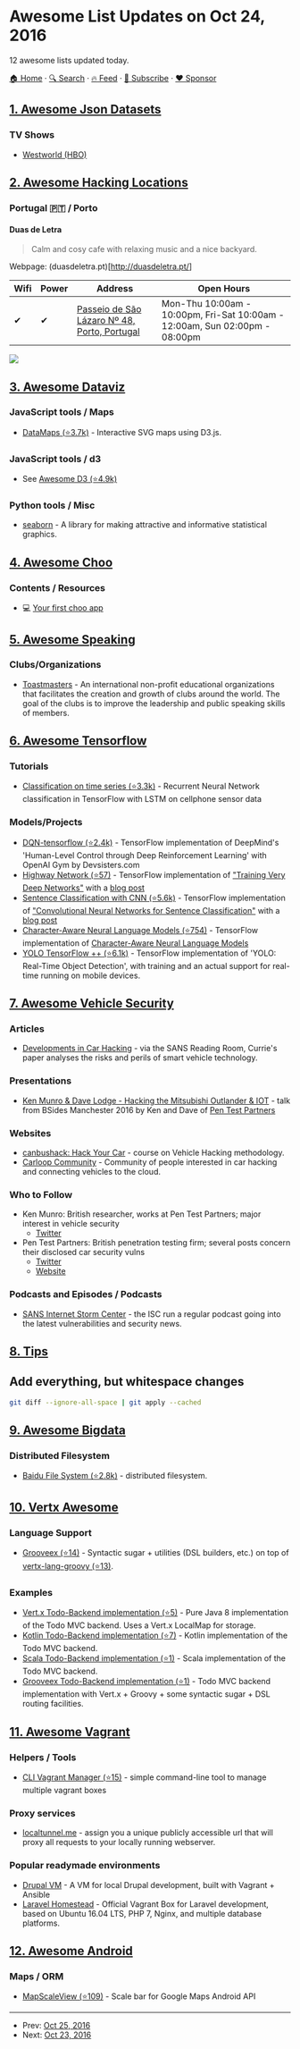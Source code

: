 # Awesome List Updates on Oct 24, 2016

12 awesome lists updated today.

[🏠 Home](/README.md) · [🔍 Search](https://www.trackawesomelist.com/search/) · [🔥 Feed](https://www.trackawesomelist.com/rss.xml) · [📮 Subscribe](https://trackawesomelist.us17.list-manage.com/subscribe?u=d2f0117aa829c83a63ec63c2f&id=36a103854c) · [❤️  Sponsor](https://github.com/sponsors/theowenyoung)



## [1. Awesome Json Datasets](/content/jdorfman/awesome-json-datasets/README.md)

### TV Shows

*   [Westworld (HBO)](http://api.tvmaze.com/singlesearch/shows?q=westworld\&embed=episodes)

## [2. Awesome Hacking Locations](/content/daviddias/awesome-hacking-locations/README.md)

### Portugal 🇵🇹 / Porto

#### Duas de Letra

> Calm and cosy cafe with relaxing music and a nice backyard.

Webpage: (duasdeletra.pt)\[<http://duasdeletra.pt/>]

| Wifi | Power | Address                                                                          | Open Hours                                                                  |
| ---- | ----- | -------------------------------------------------------------------------------- | --------------------------------------------------------------------------- |
| ✔    | ✔     | [Passeio de São Lázaro Nº 48, Porto, Portugal](https://goo.gl/maps/ouhN2fTzyKG2) | Mon-Thu 10:00am - 10:00pm, Fri-Sat 10:00am - 12:00am, Sun 02:00pm - 08:00pm |

![](http://www.speedtest.net/result/5736595558.png)

## [3. Awesome Dataviz](/content/javierluraschi/awesome-dataviz/README.md)

### JavaScript tools / Maps

*   [DataMaps (⭐3.7k)](https://github.com/markmarkoh/datamaps) - Interactive SVG maps using D3.js.

### JavaScript tools / d3

*   See [Awesome D3 (⭐4.9k)](https://github.com/wbkd/awesome-d3)

### Python tools / Misc

*   [seaborn](https://seaborn.pydata.org/) - A library for making attractive and informative statistical graphics.

## [4. Awesome Choo](/content/choojs/awesome-choo/README.md)

### Contents / Resources

*   :computer: [Your first choo app](https://yoshuawuyts.gitbooks.io/choo/content/02_your_first_app.html)

## [5. Awesome Speaking](/content/matteofigus/awesome-speaking/README.md)

### Clubs/Organizations

*   [Toastmasters](https://www.toastmasters.org/Find-a-Club) - An international non-profit educational organizations that facilitates the creation and growth of clubs around the world. The goal of the clubs is to improve the leadership and public speaking skills of members.

## [6. Awesome Tensorflow](/content/jtoy/awesome-tensorflow/README.md)

### Tutorials

*   [Classification on time series (⭐3.3k)](https://github.com/guillaume-chevalier/LSTM-Human-Activity-Recognition) - Recurrent Neural Network classification in TensorFlow with LSTM on cellphone sensor data

### Models/Projects

*   [DQN-tensorflow (⭐2.4k)](https://github.com/devsisters/DQN-tensorflow) - TensorFlow implementation of DeepMind's 'Human-Level Control through Deep Reinforcement Learning' with OpenAI Gym by Devsisters.com
*   [Highway Network (⭐57)](https://github.com/fomorians/highway-cnn) - TensorFlow implementation of ["Training Very Deep Networks"](http://arxiv.org/abs/1507.06228) with a [blog post](https://medium.com/jim-fleming/highway-networks-with-tensorflow-1e6dfa667daa#.ndicn1i27)
*   [Sentence Classification with CNN (⭐5.6k)](https://github.com/dennybritz/cnn-text-classification-tf) - TensorFlow implementation of ["Convolutional Neural Networks for Sentence Classification"](http://arxiv.org/abs/1408.5882) with a [blog post](http://www.wildml.com/2015/12/implementing-a-cnn-for-text-classification-in-tensorflow/)
*   [Character-Aware Neural Language Models (⭐754)](https://github.com/carpedm20/lstm-char-cnn-tensorflow) - TensorFlow implementation of [Character-Aware Neural Language Models](http://arxiv.org/abs/1508.06615)
*   [YOLO TensorFlow ++ (⭐6.1k)](https://github.com/thtrieu/yolotf) - TensorFlow implementation of 'YOLO: Real-Time Object Detection', with training and an actual support for real-time running on mobile devices.

## [7. Awesome Vehicle Security](/content/jaredthecoder/awesome-vehicle-security/README.md)

### Articles

*   [Developments in Car Hacking](https://www.sans.org/reading-room/whitepapers/ICS/developments-car-hacking-36607) - via the SANS Reading Room, Currie's paper analyses the risks and perils of smart vehicle technology.

### Presentations

*   [Ken Munro & Dave Lodge - Hacking the Mitsubishi Outlander & IOT](https://www.youtube.com/watch?v=YLBQdO6a5IQ) - talk from BSides Manchester 2016 by Ken and Dave of [Pen Test Partners](#who-to-follow)

### Websites

*   [canbushack: Hack Your Car](http://www.canbushack.com/blog/index.php) - course on Vehicle Hacking methodology.
*   [Carloop Community](https://community.carloop.io/) - Community of people interested in car hacking and connecting vehicles to the cloud.

### Who to Follow

*   Ken Munro: British researcher, works at Pen Test Partners; major interest in vehicle security
    *   [Twitter](https://twitter.com/TheKenMunroShow)
*   Pen Test Partners: British penetration testing firm; several posts concern their disclosed car security vulns
    *   [Twitter](https://twitter.com/pentestpartners)
    *   [Website](https://www.pentestpartners.com/blog)

### Podcasts and Episodes / Podcasts

*   [SANS Internet Storm Center](https://isc.sans.edu/) - the ISC run a regular podcast going into the latest vulnerabilities and security news.

## [8. Tips](/content/git-tips/tips/README.md)

## Add everything, but whitespace changes

```sh
git diff --ignore-all-space | git apply --cached
```

## [9. Awesome Bigdata](/content/newTendermint/awesome-bigdata/README.md)

### Distributed Filesystem

*   [Baidu File System (⭐2.8k)](https://github.com/baidu/bfs) - distributed filesystem.

## [10. Vertx Awesome](/content/vert-x3/vertx-awesome/README.md)

### Language Support

*   [Grooveex (⭐14)](https://github.com/aesteve/grooveex) - Syntactic sugar + utilities (DSL builders, etc.) on top of [vertx-lang-groovy (⭐13)](https://github.com/vert-x3/vertx-lang-groovy).

### Examples

*   [Vert.x Todo-Backend implementation (⭐5)](https://github.com/aesteve/todo-backend-vertx) - Pure Java 8 implementation of the Todo MVC backend. Uses a Vert.x LocalMap for storage.
*   [Kotlin Todo-Backend implementation (⭐7)](https://github.com/aesteve/vertx-kotlin-todomvc) - Kotlin implementation of the Todo MVC backend.
*   [Scala Todo-Backend implementation (⭐1)](https://github.com/aesteve/vertx-scala-todomvc) - Scala implementation of the Todo MVC backend.
*   [Grooveex Todo-Backend implementation (⭐1)](https://github.com/aesteve/todo-backend-grooveex) - Todo MVC backend implementation with Vert.x + Groovy + some syntactic sugar + DSL routing facilities.

## [11. Awesome Vagrant](/content/iJackUA/awesome-vagrant/README.md)

### Helpers / Tools

*   [CLI Vagrant Manager (⭐15)](https://github.com/MunGell/vgm) - simple command-line tool to manage multiple vagrant boxes

### Proxy services

*   [localtunnel.me](https://localtunnel.github.io/www/) - assign you a unique publicly accessible url that will proxy all requests to your locally running webserver.

### Popular readymade environments

*   [Drupal VM](https://www.drupalvm.com/) - A VM for local Drupal development, built with Vagrant + Ansible
*   [Laravel Homestead](https://laravel.com/docs/master/homestead) - Official Vagrant Box for Laravel development, based on Ubuntu 16.04 LTS, PHP 7, Nginx, and multiple database platforms.

## [12. Awesome Android](/content/JStumpp/awesome-android/README.md)

### Maps / ORM

*   [MapScaleView (⭐109)](https://github.com/pengrad/MapScaleView) - Scale bar for Google Maps Android API

---

- Prev: [Oct 25, 2016](/content/2016/10/25/README.md)
- Next: [Oct 23, 2016](/content/2016/10/23/README.md)